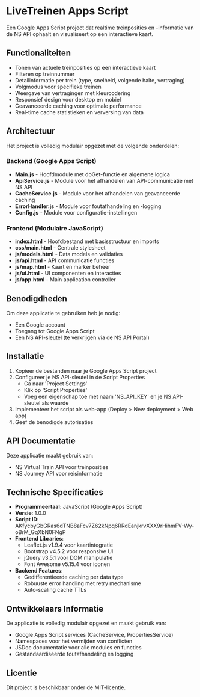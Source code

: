 # LiveTreinen Apps Script

Een Google Apps Script project dat realtime treinposities en -informatie van de NS API ophaalt en visualiseert op een interactieve kaart.

## Functionaliteiten

- Tonen van actuele treinposities op een interactieve kaart
- Filteren op treinnummer
- Detailinformatie per trein (type, snelheid, volgende halte, vertraging)
- Volgmodus voor specifieke treinen
- Weergave van vertragingen met kleurcodering
- Responsief design voor desktop en mobiel
- Geavanceerde caching voor optimale performance
- Real-time cache statistieken en verversing van data

## Architectuur

Het project is volledig modulair opgezet met de volgende onderdelen:

### Backend (Google Apps Script)
- **Main.js** - Hoofdmodule met doGet-functie en algemene logica
- **ApiService.js** - Module voor het afhandelen van API-communicatie met NS API
- **CacheService.js** - Module voor het afhandelen van geavanceerde caching
- **ErrorHandler.js** - Module voor foutafhandeling en -logging
- **Config.js** - Module voor configuratie-instellingen

### Frontend (Modulaire JavaScript)
- **index.html** - Hoofdbestand met basisstructuur en imports
- **css/main.html** - Centrale stylesheet
- **js/models.html** - Data models en validaties
- **js/api.html** - API communicatie functies
- **js/map.html** - Kaart en marker beheer
- **js/ui.html** - UI componenten en interacties
- **js/app.html** - Main application controller

## Benodigdheden

Om deze applicatie te gebruiken heb je nodig:
- Een Google account
- Toegang tot Google Apps Script
- Een NS API-sleutel (te verkrijgen via de NS API Portal)

## Installatie

1. Kopieer de bestanden naar je Google Apps Script project
2. Configureer je NS API-sleutel in de Script Properties
   - Ga naar 'Project Settings'
   - Klik op 'Script Properties'
   - Voeg een eigenschap toe met naam 'NS_API_KEY' en je NS API-sleutel als waarde
3. Implementeer het script als web-app (Deploy > New deployment > Web app)
4. Geef de benodigde autorisaties

## API Documentatie

Deze applicatie maakt gebruik van:
- NS Virtual Train API voor treinposities
- NS Journey API voor reisinformatie

## Technische Specificaties

- **Programmeertaal**: JavaScript (Google Apps Script)
- **Versie**: 1.0.0
- **Script ID**: AKfycbyGbGRas6dTNB8aFcv7Z62kNpq6RRdEanjkrvXXX9rHihmFV-Wy-oBrM_GqXbN0FNgP
- **Frontend Libraries**:
  - Leaflet.js v1.9.4 voor kaartintegratie
  - Bootstrap v4.5.2 voor responsive UI
  - jQuery v3.5.1 voor DOM manipulatie
  - Font Awesome v5.15.4 voor iconen
- **Backend Features**:
  - Gedifferentieerde caching per data type
  - Robuuste error handling met retry mechanisme
  - Auto-scaling cache TTLs

## Ontwikkelaars Informatie

De applicatie is volledig modulair opgezet en maakt gebruik van:
- Google Apps Script services (CacheService, PropertiesService)
- Namespaces voor het vermijden van conflicten
- JSDoc documentatie voor alle modules en functies
- Gestandaardiseerde foutafhandeling en logging

## Licentie

Dit project is beschikbaar onder de MIT-licentie.
